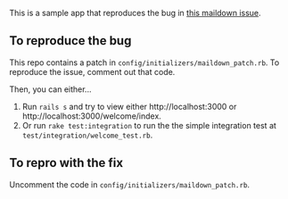 This is a sample app that reproduces the bug in [this maildown issue](https://github.com/codetriage/maildown/issues/59).

## To reproduce the bug

This repo contains a patch in `config/initializers/maildown_patch.rb`. To reproduce the issue, comment out that code.

Then, you can either...

1. Run `rails s` and try to view either http://localhost:3000 or http://localhost:3000/welcome/index.
2. Or run `rake test:integration` to run the the simple integration test at `test/integration/welcome_test.rb`.

## To repro with the fix

Uncomment the code in `config/initializers/maildown_patch.rb`.

